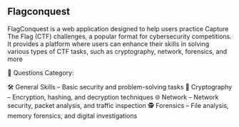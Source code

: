 ## Flagconquest
FlagConquest is a web application designed to help users practice Capture The Flag (CTF) challenges, a popular format for cybersecurity competitions. It provides a platform where users can enhance their skills in solving various types of CTF tasks, such as cryptography, network, forensics, and more

<aside>
👋 Questions Category:

🛠 General Skills – Basic security and problem-solving tasks
🔐 Cryptography – Encryption, hashing, and decryption techniques
🌐 Network – Network security, packet analysis, and traffic inspection
🕵️ Forensics – File analysis, memory forensics, and digital investigations
</aside>
